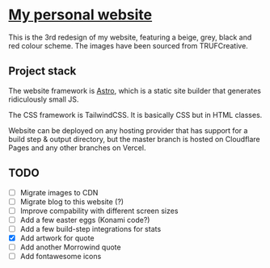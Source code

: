 # [My personal website](https://exerra.xyz)

This is the 3rd redesign of my website, featuring a beige, grey, black and red colour scheme. The images have been sourced from TRUFCreative.

## Project stack
The website framework is [Astro](https://astro.build), which is a static site builder that generates ridiculously small JS.

The CSS framework is TailwindCSS. It is basically CSS but in HTML classes.

Website can be deployed on any hosting provider that has support for a build step & output directory, but the master branch is hosted on Cloudflare Pages and any other branches on Vercel.

## TODO

- [ ] Migrate images to CDN
- [ ] Migrate blog to this website (?)
- [ ] Improve compability with different screen sizes
- [ ] Add a few easter eggs (Konami code?)
- [ ] Add a few build-step integrations for stats
- [x] Add artwork for quote
- [ ] Add another Morrowind quote
- [ ] Add fontawesome icons